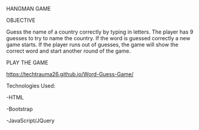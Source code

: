 HANGMAN GAME 

OBJECTIVE 

  Guess the name of a country correctly by typing in letters. The player has 9 guesses to try to name the country. If the word is guessed correctly a new game starts. If the player runs out of guesses, the game will show the correct word and start another round of the game. 

PLAY THE GAME 

https://techtrauma26.github.io/Word-Guess-Game/

Technologies Used:

 -HTML
 
 -Bootstrap
 
 -JavaScript/JQuery

